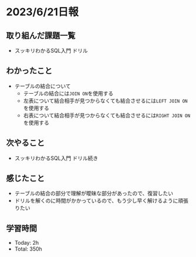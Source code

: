 # 2023/6/21日報


## 取り組んだ課題一覧
- スッキリわかるSQL入門 ドリル

## わかったこと
- テーブルの結合について
  - テーブルの結合には`JOIN ON`を使用する
  - 左表について結合相手が見つからなくても結合させるには`LEFT JOIN ON`を使用する
  - 右表について結合相手が見つからなくても結合させるには`RIGHT JOIN ON`を使用する

## 次やること
- スッキリわかるSQL入門 ドリル続き

## 感じたこと
- テーブルの結合の部分で理解が曖昧な部分があったので、復習したい
- ドリルを解くのに時間がかかっているので、もう少し早く解けるように頑張りたい

## 学習時間
- Today: 2h
- Total: 350h
